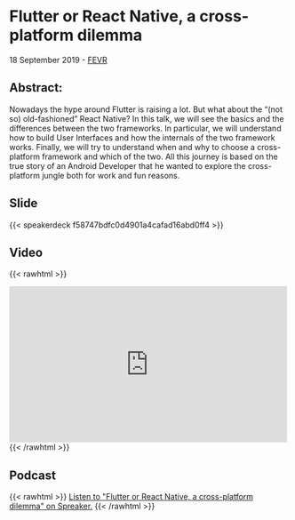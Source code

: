 # Flutter or React Native, a cross-platform dilemma


18 September 2019 - [FEVR](http://www.fevr.it/eventi/2019/09/flutter-or-react-native-a-cross-platform-dilemma/)

## Abstract:
Nowadays the hype around Flutter is raising a lot. But what about the “(not so) old-fashioned” React Native?
In this talk, we will see the basics and the differences between the two frameworks. In particular, we will understand how to build User Interfaces and how the internals of the two framework works. Finally, we will try to understand when and why to choose a cross-platform framework and which of the two.
All this journey is based on the true story of an Android Developer that he wanted to explore the cross-platform jungle both for work and fun reasons.

## Slide


{{< speakerdeck f58747bdfc0d4901a4cafad16abd0ff4 >}}


## Video


{{< rawhtml >}}
<iframe src="https://www.facebook.com/plugins/video.php?href=https%3A%2F%2Fwww.facebook.com%2Fmatteoguidotto%2Fvideos%2F10220661987803505%2F&width=500&show_text=false&height=281&appId" width="500" height="281" style="border:none;overflow:hidden" scrolling="no" frameborder="0" allowTransparency="true" allow="encrypted-media" allowFullScreen="true"></iframe>  
{{< /rawhtml >}}


## Podcast

{{< rawhtml >}}
<a class="spreaker-player" href="https://www.spreaker.com/user/fevr/flutter-or-react-native" data-resource="episode_id=19149450" data-theme="dark" data-autoplay="false" data-playlist="false" data-cover="https://d3wo5wojvuv7l.cloudfront.net/images.spreaker.com/original/b9c9b933899129acf0890c1131d461d2.jpg" data-width="100%" data-height="200px">Listen to "Flutter or React Native, a cross-platform dilemma" on Spreaker.</a><script async src="https://widget.spreaker.com/widgets.js"></script>
{{< /rawhtml >}}
